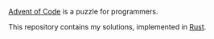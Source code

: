 [Advent of Code](https://adventofcode.com/) is a puzzle for programmers.

This repository contains my solutions, implemented in [Rust](https://www.rust-lang.org/).
